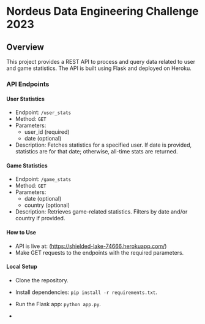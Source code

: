 # Nordeus Data Engineering Challenge 2023

## Overview

This project provides a REST API to process and query data related to user and game statistics. The API is built using Flask and deployed on Heroku.

### API Endpoints

#### User Statistics
- Endpoint: `/user_stats`
- Method: `GET`
- Parameters:
  - user_id (required)
  - date (optional)
- Description: Fetches statistics for a specified user. If date is provided, statistics are for that date; otherwise, all-time stats are returned.


#### Game Statistics
- Endpoint: `/game_stats`
- Method: `GET`
- Parameters:
  - date (optional)
  - country (optional)
- Description: Retrieves game-related statistics. Filters by date and/or country if provided.

#### How to Use
- API is live at: (https://shielded-lake-74666.herokuapp.com/)
- Make GET requests to the endpoints with the required parameters.

#### Local Setup
- Clone the repository.
- Install dependencies: `pip install -r requirements.txt`.
- Run the Flask app: `python app.py`.

- 
